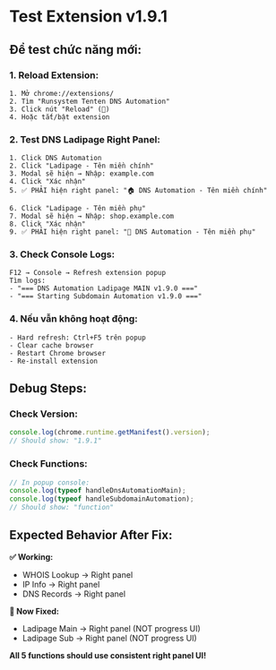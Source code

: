 # Test Extension v1.9.1

## Để test chức năng mới:

### 1. **Reload Extension:**
```
1. Mở chrome://extensions/
2. Tìm "Runsystem Tenten DNS Automation"
3. Click nút "Reload" (🔄)
4. Hoặc tắt/bật extension
```

### 2. **Test DNS Ladipage Right Panel:**
```
1. Click DNS Automation
2. Click "Ladipage - Tên miền chính"
3. Modal sẽ hiện → Nhập: example.com
4. Click "Xác nhận"
5. ✅ PHẢI hiện right panel: "🏠 DNS Automation - Tên miền chính"

6. Click "Ladipage - Tên miền phụ" 
7. Modal sẽ hiện → Nhập: shop.example.com
8. Click "Xác nhận"
9. ✅ PHẢI hiện right panel: "🌿 DNS Automation - Tên miền phụ"
```

### 3. **Check Console Logs:**
```
F12 → Console → Refresh extension popup
Tìm logs:
- "=== DNS Automation Ladipage MAIN v1.9.0 ==="
- "=== Starting Subdomain Automation v1.9.0 ==="
```

### 4. **Nếu vẫn không hoạt động:**
```
- Hard refresh: Ctrl+F5 trên popup
- Clear cache browser
- Restart Chrome browser
- Re-install extension
```

## Debug Steps:

### Check Version:
```javascript
console.log(chrome.runtime.getManifest().version);
// Should show: "1.9.1"
```

### Check Functions:
```javascript
// In popup console:
console.log(typeof handleDnsAutomationMain);
console.log(typeof handleSubdomainAutomation);
// Should show: "function"
```

## Expected Behavior After Fix:

**✅ Working:**
- WHOIS Lookup → Right panel  
- IP Info → Right panel
- DNS Records → Right panel

**🔄 Now Fixed:**
- Ladipage Main → Right panel (NOT progress UI)
- Ladipage Sub → Right panel (NOT progress UI)

**All 5 functions should use consistent right panel UI!**
